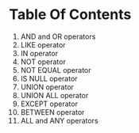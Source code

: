 # Table Of Contents
1. AND and OR operators
2. LIKE operator
3. IN operator
4. NOT operator
5. NOT EQUAL operator
6. IS NULL operator
7. UNION operator
8. UNION ALL operator
9. EXCEPT operator
10. BETWEEN operator
11. ALL and ANY operators
